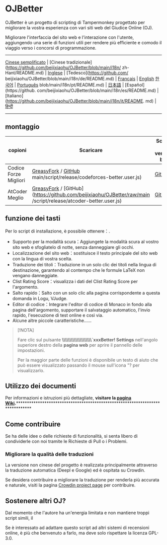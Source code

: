 # OJBetter

OJBetter è un progetto di scripting di Tampermonkey progettato per migliorare la vostra esperienza con vari siti web del Giudice Online (OJ).

Migliorare l'interfaccia del sito web e l'interazione con l'utente, aggiungendo una serie di funzioni utili per rendere più efficiente e comodo il viaggio verso i concorsi di programmazione.

------

[Cinese semplificato](https://github.com/beijixiaohu/OJBetter/blob/main/README.md) | [Cinese tradizionale](https://github.com/beijixiaohu/OJBetter/blob/main/i18n/ zh-Hant/README.md) | [Inglese](https://github.com/beijixiaohu/OJBetter/blob/main/i18n/en/README.md) | [Tedesco](https://github.com/ beijixiaohu/OJBetter/blob/main/i18n/de/README.md) | [Français](https://github.com/beijixiaohu/OJBetter/blob/main/i18n/fr/README.md) | [English](https://github.com/beijixiaohu/OJBetter/blob/main/i18n/fr/README.md) [한국어](https://github.com/beijixiaohu/OJBetter/blob/main/i18n/ko/README.md) | [Português](https://github.com/beijixiaohu/OJBetter/) blob/main/i18n/pt/README.md) | [日本語](https://github.com/beijixiaohu/OJBetter/blob/main/i18n/ja/README.md) | [Español](https://github. com/beijixiaohu/OJBetter/blob/main/i18n/es/README.md) | [Italiano](https://github.com/beijixiaohu/OJBetter/blob/main/i18n/it/README. md) | [हिन्दी](https://github.com/beijixiaohu/OJBetter/blob/main/i18n/hi/README.md)

------

## montaggio

| copioni               | Scaricare                                                                                                                                                                                                                                                                                                           | Scarica la versione beta                                                                        |
| --------------------- | ------------------------------------------------------------------------------------------------------------------------------------------------------------------------------------------------------------------------------------------------------------------------------------------------------------------- | ----------------------------------------------------------------------------------------------- |
| Codice Forze Migliori | [GreasyFork](https://greasyfork.org/zh-CN/scripts/465777-codeforces-better) / [GitHub](https://github.com/beijixiaohu/OJBetter/raw/) main/script/release/codeforces-better.user.js)                                                                                                 | [GitHub](https://github.com/beijixiaohu/OJBetter/raw/main/script/dev/codeforces-better.user.js) |
| AtCoder Meglio        | [GreasyFork](https://greasyfork.org/zh-CN/scripts/471106-atcoder-better) / [GitHub](https://github.com/beijixiaohu/OJBetter/raw/main /script/release/atcoder-better.user.js) | [GitHub](https://github.com/beijixiaohu/OJBetter/raw/main/script/dev/atcoder-better.user.js)    |

## funzione dei tasti

Per lo script di installazione, è possibile ottenere：.

- Supporto per la modalità scura：Aggiungete la modalità scura al vostro sito web e sfogliatelo di notte, senza danneggiare gli occhi.
- Localizzazione del sito web：sostituisce il testo principale del sito web con la lingua di vostra scelta.
- Traduzione dei titoli：Traduzione in un solo clic dei titoli nella lingua di destinazione, garantendo al contempo che le formule LaTeX non vengano danneggiate.
- Clist Rating Score：visualizza i dati del Clist Rating Score per l'argomento.
- Salto rapido：Salto con un solo clic alla pagina corrispondente a questa domanda in Logu, VJudge.
- Editor di codice：Integrare l'editor di codice di Monaco in fondo alla pagina dell'argomento, supportare il salvataggio automatico, l'invio rapido, l'esecuzione di test online e così via.
- Alcune altre piccole caratteristiche……

> [!NOTA]
>
> Fare clic sul pulsante **\\\\\\\\\\\\\\\\\\\\\\\\\\\\\\\\\\\\\\\\`xxxBetter! Settings** nell'angolo superiore destro della **pagina web** per aprire il pannello delle impostazioni.
>
> Per la maggior parte delle funzioni è disponibile un testo di aiuto che può essere visualizzato passando il mouse sull'icona "? per visualizzarlo.

## Utilizzo dei documenti

Per informazioni e istruzioni più dettagliate, **visitare la [pagina Wiki](https://github.com/beijixiaohu/OJBetter/wiki).**\*\*\*\*\*\*\*\*\*\*\*\*\*\*\*\*\*\*\*\*\*\*\*\*\*\*\*\*\*\*\*\*\*\*\*\*\*\*\*\*\*\*\*\*\*\*\*\*\*\*\*\*\*\*\*\*\*\*\*\*\*\*\*\*\*\*\*\*\*\*\*\*\*\*\*\*\*\*

## Come contribuire

Se ha delle idee o delle richieste di funzionalità, si senta libero di condividerle con noi tramite le Richieste di Pull o i Problemi.

### Migliorare la qualità delle traduzioni

La versione non cinese del progetto è realizzata principalmente attraverso la traduzione automatica (Deepl e Google) ed è ospitata su Crowdin.

Se desidera contribuire a migliorare la traduzione per renderla più accurata e naturale, visiti la pagina [Crowdin project page](https://zh.crowdin.com/project/codeforcesbetter) per contribuire.

## Sostenere altri OJ?

Dal momento che l'autore ha un'energia limitata e non mantiene troppi script simili, il

Se è interessato ad adattare questo script ad altri sistemi di recensioni online, è più che benvenuto a farlo, ma deve solo rispettare la licenza GPL-3.0.